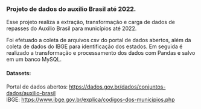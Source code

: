 ### Projeto de dados do auxilio Brasil até 2022.

Esse projeto realiza a extração, transformação e carga de dados de repasses do Auxilio Brasil para municípios até 2022. 

Foi efetuado a coleta de arquivos csv do portal de dados abertos, além da coleta de dados do IBGE para identificação dos estados. Em seguida é realizado a transformação e processamento dos dados com Pandas e salvo em um banco MySQL.

#### Datasets:

Portal de dados abertos: https://dados.gov.br/dados/conjuntos-dados/auxilio-brasil  
IBGE: https://www.ibge.gov.br/explica/codigos-dos-municipios.php